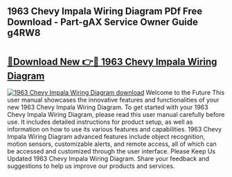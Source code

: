 ## 1963 Chevy Impala Wiring Diagram PDf Free Download - Part-gAX Service Owner Guide g4RW8

# <h2><a href="http://dfktuu.blite.top/?on=1963+Chevy+Impala+Wiring+Diagram">🔗Download New 👉🔴 1963 Chevy Impala Wiring Diagram</a></h2>

[![1963 Chevy Impala Wiring Diagram download](https://i.imgur.com/lujVjoI.png)](http://dfktuu.blite.top/?on=1963+Chevy+Impala+Wiring+Diagram)
Welcome to the Future This user manual showcases the innovative features and functionalities of your new 1963 Chevy Impala Wiring Diagram. To get started with your 1963 Chevy Impala Wiring Diagram, please read this user manual carefully before use. It includes detailed instructions for product setup, as well as information on how to use its various features and capabilities. 1963 Chevy Impala Wiring Diagram advanced features include object recognition, motion sensors, customizable alerts, and remote access, all of which can be accessed and customized through the user interface. Please Keep Us Updated 1963 Chevy Impala Wiring Diagram. Share your feedback and suggestions to help us improve our products and services.

